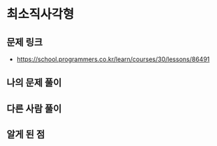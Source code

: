 # 최소직사각형

## 문제 링크

- https://school.programmers.co.kr/learn/courses/30/lessons/86491

## 나의 문제 풀이

## 다른 사람 풀이

## 알게 된 점
